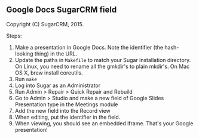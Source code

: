 Google Docs SugarCRM field
---------------------
Copyright (C) SugarCRM, 2015.

Steps:

1. Make a presentation in Google Docs. Note the identifier (the hash-looking thing) in the URL.
2. Update the paths in `Makefile` to match your Sugar installation directory.  On Linux, you need to rename all the gmkdir's to plain mkdir's. On Mac OS X, brew install coreutils.
3. Run `make`
3. Log into Sugar as an Administrator
3. Run Admin > Repair > Quick Repair and Rebuild
4. Go to Admin > Studio and make a new field of Google Slides Presentation type in the Meetings module
5. Add the new field into the Record view
6. When editing, put the identifier in the field.
7. When viewing, you should see an embedded iframe. That's your Google presentation!


